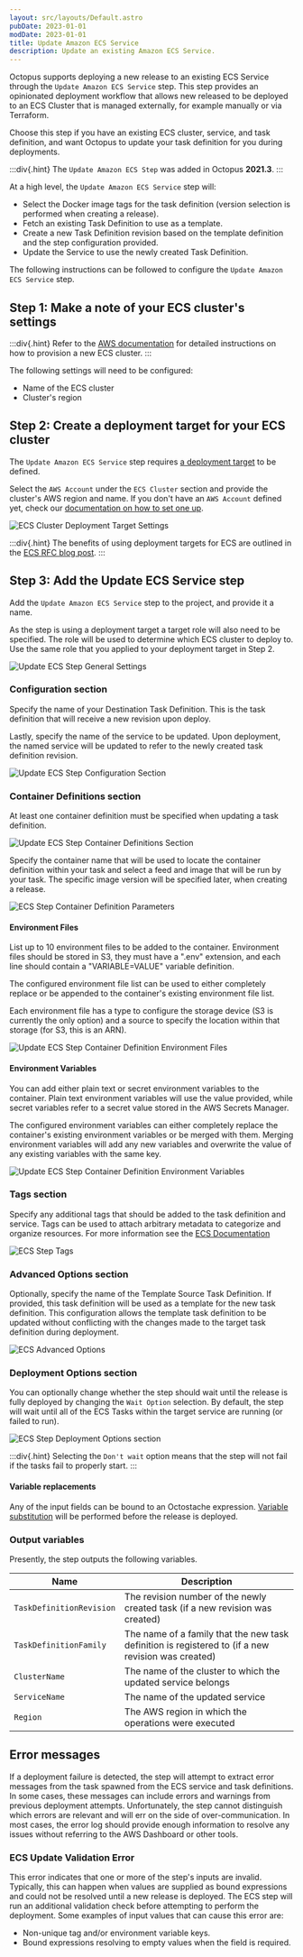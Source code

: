 ```yaml
---
layout: src/layouts/Default.astro
pubDate: 2023-01-01
modDate: 2023-01-01
title: Update Amazon ECS Service
description: Update an existing Amazon ECS Service.
---
```


Octopus supports deploying a new release to an existing ECS Service through the `Update Amazon ECS Service` step.
This step provides an opinionated deployment workflow that allows new released to be deployed to an ECS Cluster that is managed externally, for example manually or via Terraform.

Choose this step if you have an existing ECS cluster, service, and task definition, and want Octopus to update your task definition for you during deployments.  

:::div{.hint}
The `Update Amazon ECS Step` was added in Octopus **2021.3**.
:::

At a high level, the `Update Amazon ECS Service` step will:

* Select the Docker image tags for the task definition (version selection is performed when creating a release).
* Fetch an existing Task Definition to use as a template.
* Create a new Task Definition revision based on the template definition and the step configuration provided.
* Update the Service to use the newly created Task Definition.

The following instructions can be followed to configure the `Update Amazon ECS Service` step.

## Step 1: Make a note of your ECS cluster's settings

:::div{.hint}
Refer to the [AWS documentation](https://docs.aws.amazon.com/AmazonECS/latest/developerguide/create_cluster.html) for detailed instructions on how to provision a new ECS cluster.
:::

The following settings will need to be configured:

* Name of the ECS cluster
* Cluster's region

## Step 2: Create a deployment target for your ECS cluster

The `Update Amazon ECS Service` step requires [a deployment target](/docs/infrastructure/deployment-targets) to be defined.

Select the `AWS Account` under the `ECS Cluster` section and provide the cluster's AWS region and name.
If you don't have an `AWS Account` defined yet, check our [documentation on how to set one up](/docs/infrastructure/accounts/aws).

![ECS Cluster Deployment Target Settings](/docs/deployments/aws/ecs-update-service/images/target.png "width=500")

:::div{.hint}
The benefits of using deployment targets for ECS are outlined in the [ECS RFC blog post](https://octopus.com/blog/rfc-ecs-integration-with-octopus#why-use-targets).
:::

## Step 3: Add the Update ECS Service step

Add the `Update Amazon ECS Service` step to the project, and provide it a name.

As the step is using a deployment target a target role will also need to be specified.
The role will be used to determine which ECS cluster to deploy to.
Use the same role that you applied to your deployment target in Step 2.

![Update ECS Step General Settings](/docs/deployments/aws/ecs-update-service/images/update-ecs-general-settings.png "width=500")

### Configuration section

Specify the name of your Destination Task Definition.
This is the task definition that will receive a new revision upon deploy.

Lastly, specify the name of the service to be updated.
Upon deployment, the named service will be updated to refer to the newly created task definition revision.

![Update ECS Step Configuration Section](/docs/deployments/aws/ecs-update-service/images/update-ecs-configuration.png "width=500")

### Container Definitions section

At least one container definition must be specified when updating a task definition.

![Update ECS Step Container Definitions Section](/docs/deployments/aws/ecs-update-service/images/update-ecs-container-definitions.png "width=500")

Specify the container name that will be used to locate the container definition within your task and select a feed and image that will be run by your task.
The specific image version will be specified later, when creating a release.

![ECS Step Container Definition Parameters](/docs/deployments/aws/ecs-update-service/images/update-ecs-container-definition.png "width=500")

#### Environment Files

List up to 10 environment files to be added to the container.
Environment files should be stored in S3, they must have a ".env" extension, and each line should contain a "VARIABLE=VALUE" variable definition.

The configured environment file list can be used to either completely replace or be appended to the container's existing environment file list.

Each environment file has a type to configure the storage device (S3 is currently the only option) and a source to specify the location within that storage (for S3, this is an ARN).

![Update ECS Step Container Definition Environment Files](/docs/deployments/aws/ecs-update-service/images/update-ecs-environment-files.png "width=500")

#### Environment Variables

You can add either plain text or secret environment variables to the container.
Plain text environment variables will use the value provided, while secret variables refer to a secret value stored in the AWS Secrets Manager.

The configured environment variables can either completely replace the container's existing environment variables or be merged with them.
Merging environment variables will add any new variables and overwrite the value of any existing variables with the same key.

![Update ECS Step Container Definition Environment Variables](/docs/deployments/aws/ecs-update-service/images/update-ecs-environment-variables.png "width=500")

### Tags section

Specify any additional tags that should be added to the task definition and service. Tags can be used to attach arbitrary metadata to categorize and organize resources. For more information see the [ECS Documentation](https://oc.to/ECSUsingTags)

![ECS Step Tags](/docs/deployments/aws/ecs-update-service/images/update-ecs-tags.png "width=500")

### Advanced Options section

Optionally, specify the name of the Template Source Task Definition.
If provided, this task definition will be used as a template for the new task definition.
This configuration allows the template task definition to be updated without conflicting with the changes made to the target task definition during deployment.

![ECS Advanced Options](/docs/deployments/aws/ecs-update-service/images/update-ecs-advanced-options.png "width=500")

### Deployment Options section

You can optionally change whether the step should wait until the release is fully deployed by changing the `Wait Option` selection.
By default, the step will wait until all of the ECS Tasks within the target service are running (or failed to run).

![ECS Step Deployment Options section](/docs/deployments/aws/ecs-update-service/images/update-ecs-deployment-option.png "width=500")

:::div{.hint}
Selecting the `Don't wait` option means that the step will not fail if the tasks fail to properly start.
:::

#### Variable replacements

Any of the input fields can be bound to an Octostache expression. [Variable substitution](/docs/projects/variables/variable-substitutions) will be performed before the release is deployed.

### Output variables

Presently, the step outputs the following variables.

| Name        | Description |
| ------------| ----------- |
|`TaskDefinitionRevision` | The revision number of the newly created task (if a new revision was created) |
|`TaskDefinitionFamily` | The name of a family that the new task definition is registered to (if a new revision was created) |
|`ClusterName` | The name of the cluster to which the updated service belongs |
|`ServiceName` | The name of the updated service |
|`Region` | The AWS region in which the operations were executed |

## Error messages

If a deployment failure is detected, the step will attempt to extract error messages from the task spawned from the ECS service and task definitions. In some cases, these messages can include errors and warnings from previous deployment attempts. Unfortunately, the step cannot distinguish which errors are relevant and will err on the side of over-communication. In most cases, the error log should provide enough information to resolve any issues without referring to the AWS Dashboard or other tools.

### ECS Update Validation Error

This error indicates that one or more of the step's inputs are invalid. Typically, this can happen when values are supplied as bound expressions and could not be resolved until a new release is deployed. The ECS step will run an additional validation check before attempting to perform the deployment. Some examples of input values that can cause this error are:
* Non-unique tag and/or environment variable keys.
* Bound expressions resolving to empty values when the field is required.